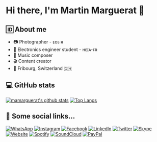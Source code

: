 # Hi there, I'm Martin Marguerat 👋

## 🆔 About me

- 📷 Photographer - ᴇᴏꜱ ʀ
- 🏢 Electronics engineer student - ʜᴇɪᴀ-ꜰʀ
- 🎹 Music composer
- 🎬 Content creator
- 📍 Fribourg, Switzerland 🇨🇭

## 💻 GitHub stats
[![mamarguerat's github stats](https://github-readme-stats.vercel.app/api?username=mamarguerat&show_icons=true)](https://github.com/anuraghazra/github-readme-stats)
[![Top Langs](https://github-readme-stats.vercel.app/api/top-langs/?username=mamarguerat)](https://github.com/anuraghazra/github-readme-stats)
<!--
- 🔭 I’m currently working on ...
- 🌱 I’m currently learning ...
- 👯 I’m looking to collaborate on ...
- 🤔 I’m looking for help with ...
- 💬 Ask me about ...
- 📫 How to reach me: ...
- 😄 Pronouns: ...
- ⚡ Fun fact: ...
-->

## 🔗 Some social links...

<a href="https://wa.me/qr/5ZFANR2FPJ3CL1"><img src="https://img.shields.io/badge/-+41_79_748_86_27-ffffff?style=for-the-badge&logo=Whatsapp" alt="WhatsApp" /></a>
<a href="https://instagram.com/mamarguerat"><img src="https://img.shields.io/badge/-@mamarguerat-ffffff?style=for-the-badge&logo=Instagram" alt="Instagram" /></a>
<a href="https://facebook.com/martin.marguerat"><img src="https://img.shields.io/badge/-Martin_Margurat-ffffff?style=for-the-badge&logo=Facebook" alt="Facebook" /></a>
<a href="https://www.linkedin.com/in/martin-marguerat"><img src="https://img.shields.io/badge/-Martin_Marguerat-ffffff?style=for-the-badge&logo=Linkedin" alt="LinkedIn" /></a>
<a href="https://twitter.com/mamarguerat"><img src="https://img.shields.io/badge/-@mamarguerat-ffffff?style=for-the-badge&logo=Twitter" alt="Twitter" /></a>
<a href="https://join.skype.com/invite/geIzZ3LTfy01"><img src="https://img.shields.io/badge/-live:martin__1264-ffffff?style=for-the-badge&logo=Skype" alt="Skype" /></a>
<a href="https://mamarguerat.github.io/website/social"><img src="https://img.shields.io/badge/-mamarguerat.github.io/website/social-ffffff?style=for-the-badge&logo=Wordpress" alt="Website" /></a>
<a href="https://open.spotify.com/artist/539iJf28nN7hF8OFEFjPWR"><img src="https://img.shields.io/badge/-Martin_Marguerat-ffffff?style=for-the-badge&logo=Spotify" alt="Spotify" /></a>
<a href="https://soundcloud.com/martin-marguerat"><img src="https://img.shields.io/badge/-Martin_Marguerat-ffffff?style=for-the-badge&logo=Soundcloud" alt="SoundCloud" /></a>
<a href="https://paypal.me/mamarguerat"><img src="https://img.shields.io/badge/-paypal.me/mamarguerat-ffffff?style=for-the-badge&logo=Paypal" alt="PayPal" /></a>
